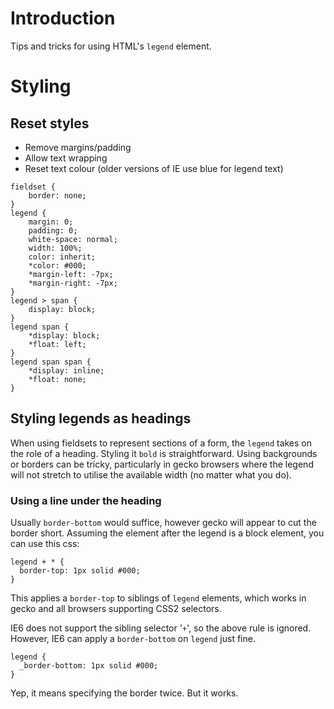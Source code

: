 # Introduction #

Tips and tricks for using HTML's `legend` element.


# Styling #

## Reset styles ##
  * Remove margins/padding
  * Allow text wrapping
  * Reset text colour (older versions of IE use blue for legend text)

```
fieldset {
	border: none;
}
legend {
	margin: 0;
	padding: 0;
	white-space: normal;
	width: 100%;
	color: inherit;
	*color: #000;
	*margin-left: -7px;
	*margin-right: -7px;
}
legend > span {
	display: block;
}
legend span {
	*display: block;
	*float: left;
}
legend span span {
	*display: inline;
	*float: none;
}
```

## Styling legends as headings ##
When using fieldsets to represent sections of a form, the `legend` takes on the role of a heading. Styling it `bold` is straightforward. Using backgrounds or borders can be tricky, particularly in gecko browsers where the legend will not stretch to utilise the available width (no matter what you do).

### Using a line under the heading ###
Usually `border-bottom` would suffice, however gecko will appear to cut the border short. Assuming the element after the legend is a block element, you can use this css:
```
legend + * {
  border-top: 1px solid #000;
}
```
This applies a `border-top` to siblings of `legend` elements, which works in gecko and all browsers supporting CSS2 selectors.

IE6 does not support the sibling selector '`+`', so the above rule is ignored. However, IE6 can apply a `border-bottom` on `legend` just fine.

```
legend {
  _border-bottom: 1px solid #000;
}
```

Yep, it means specifying the border twice. But it works.